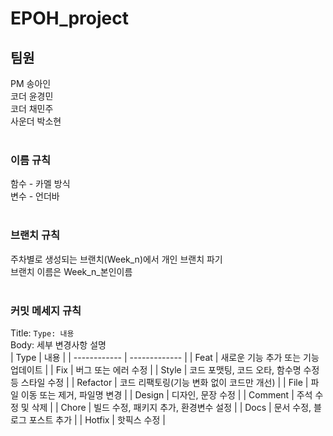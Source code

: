 # EPOH_project

## 팀원
PM 송아인 </br>
코더 윤경민 </br>
코더 채민주 </br>
사운더 박소현 </br>
</br>
### 이름 규칙</br>
함수 - 카멜 방식</br>
변수 - 언더바</br>
</br>
### 브랜치 규칙</br>
주차별로 생성되는 브랜치(Week_n)에서 개인 브랜치 파기</br>
브랜치 이름은 Week_n_본인이름</br>
</br>
### 커밋 메세지 규칙</br>
Title: `Type: 내용`</br>
Body: 세부 변경사항 설명</br>
| Type | 내용 |
| ------------ | ------------- |
| Feat | 새로운 기능 추가 또는 기능 업데이트 |
| Fix | 버그 또는 에러 수정 |
| Style | 코드 포맷팅, 코드 오타, 함수명 수정 등 스타일 수정 |
| Refactor | 코드 리팩토링(기능 변화 없이 코드만 개선) |
| File | 파일 이동 또는 제거, 파일명 변경 |
| Design | 디자인, 문장 수정 |
| Comment | 주석 수정 및 삭제 |
| Chore | 빌드 수정, 패키지 추가, 환경변수 설정 |
| Docs | 문서 수정, 블로그 포스트 추가 |
| Hotfix | 핫픽스 수정 |
